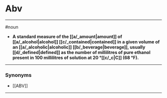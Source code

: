 # Abv
---
#noun
- **A standard measure of the [[a/_amount|amount]] of [[a/_alcohol|alcohol]] [[c/_contained|contained]] in a given volume of an [[a/_alcoholic|alcoholic]] [[b/_beverage|beverage]], usually [[d/_defined|defined]] as the number of millilitres of pure ethanol present in 100 millilitres of solution at 20 °[[c/_c|C]] (68 °F).**
---
### Synonyms
- [[ABV]]
---
